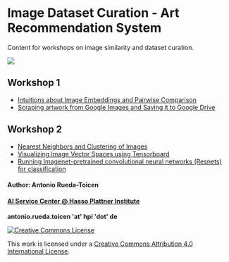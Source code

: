 # Image Dataset Curation - Art Recommendation System 

Content for workshops on image similarity and dataset curation. 


![](https://github.com/andandandand/image-dataset-curation/blob/main/images/tensorboard_img.png)

## Workshop 1

* [Intuitions about Image Embeddings and Pairwise Comparison](https://github.com/KISZ-BB/image-dataset-curation-workshops/blob/main/notebooks/Tutorial_Part1_Pairwise_Comparison_of_Embeddings.ipynb)
* [Scraping artwork from Google Images and Saving it to Google Drive](https://github.com/KISZ-BB/image-dataset-curation-workshops/blob/main/notebooks/Tutorial_Part2_Downloading_Images_to_Google_Drive_and_Creating_Embeddings.ipynb)

## Workshop 2 

* [Nearest Neighbors and Clustering of Images](https://github.com/KISZ-BB/image-dataset-curation-workshops/blob/main/notebooks/Tutorial_Part3_Image_Neighborhoods_and_Clustering_of_Street_Artwork.ipynb)
* [Visualizing Image Vector Spaces using Tensorboard](https://github.com/KISZ-BB/image-dataset-curation-workshops/blob/main/notebooks/Tutorial_Part5_Visualizing_Image_Embeddings_with_Tensorboard.ipynb)
* [Running Imagenet-pretrained convolutional neural networks (Resnets) for classification](https://github.com/KISZ-BB/image-dataset-curation-workshops/blob/main/notebooks/Tutorial_Part4_Labeling_Images_with_a_Pretrained_Resnet.ipynb)



#### Author: Antonio Rueda-Toicen
#### [AI Service Center @ Hasso Plattner Institute](https://hpi.de/en/kisz/home.html) 

**antonio.rueda.toicen 'at' hpi 'dot' de**

[![Creative Commons License](https://i.creativecommons.org/l/by/4.0/88x31.png)](http://creativecommons.org/licenses/by/4.0/)

This work is licensed under a [Creative Commons Attribution 4.0 International License](http://creativecommons.org/licenses/by/4.0/).
